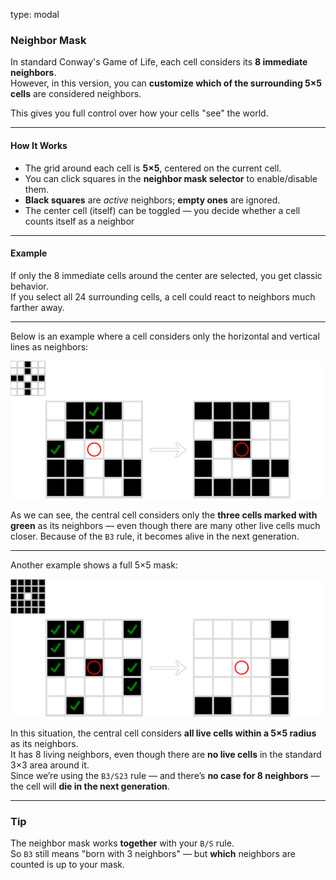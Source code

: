 type: modal
### Neighbor Mask

In standard Conway's Game of Life, each cell considers its **8 immediate neighbors**.  
However, in this version, you can **customize which of the surrounding 5×5 cells** are considered neighbors.

This gives you full control over how your cells "see" the world.

---

#### How It Works

- The grid around each cell is **5×5**, centered on the current cell.
- You can click squares in the **neighbor mask selector** to enable/disable them.
- **Black squares** are *active* neighbors; **empty ones** are ignored.
- The center cell (itself) can be toggled — you decide whether a cell counts itself as a neighbor

---

#### Example

If only the 8 immediate cells around the center are selected, you get classic behavior.  
If you select all 24 surrounding cells, a cell could react to neighbors much farther away.

---

Below is an example where a cell considers only the horizontal and vertical lines as neighbors:

![Mask Example](help/img/mask_00.png)

As we can see, the central cell considers only the **three cells marked with green** as its neighbors — even though there are many other live cells much closer.
Because of the `B3` rule, it becomes alive in the next generation.

---

Another example shows a full 5×5 mask:

![Mask Full](help/img/mask_01.png)

In this situation, the central cell considers **all live cells within a 5×5 radius** as its neighbors.  
It has 8 living neighbors, even though there are **no live cells** in the standard 3×3 area around it.  
Since we’re using the `B3/S23` rule — and there’s **no case for 8 neighbors** — the cell will **die in the next generation**.

---

### Tip

The neighbor mask works **together** with your `B/S` rule.  
So `B3` still means "born with 3 neighbors" — but **which** neighbors are counted is up to your mask.
